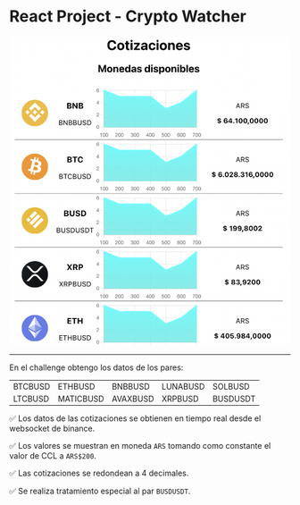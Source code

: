 # React Project - Crypto Watcher

![img](./src/assets/challenge.png)

***

En el challenge obtengo los datos de los pares:

|         |           |          |          |          |
|---------|-----------|----------|----------|----------|
| BTCBUSD | ETHBUSD   | BNBBUSD  | LUNABUSD | SOLBUSD  |
| LTCBUSD | MATICBUSD | AVAXBUSD | XRPBUSD  | BUSDUSDT |

✅ Los datos de las cotizaciones se obtienen en tiempo real desde el websocket de binance.

✅ Los valores se muestran en moneda `ARS` tomando como constante el valor de CCL a `ARS$200`.

✅ Las cotizaciones se redondean a 4 decimales.

✅ Se realiza tratamiento especial al par `BUSDUSDT`.

